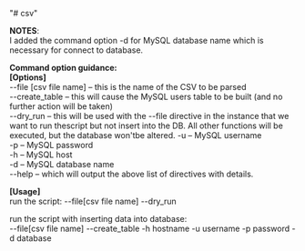 "# csv" 

**NOTES**:  
I added the command option -d for MySQL database name which is necessary for connect to database.  

**Command option guidance:**  
**[Options]**  
--file [csv file name] – this is the name of the CSV to be parsed  
--create_table – this will cause the MySQL users table to be built (and no further action will be taken)  
--dry_run – this will be used with the --file directive in the instance that we want to run thescript but not insert into the DB. All other functions will be executed, but the database won'tbe altered.
-u – MySQL username  
-p – MySQL password  
-h – MySQL host  
-d – MySQL database name  
--help – which will output the above list of directives with details.  

**[Usage]**  
run the script: 
--file[csv file name] --dry_run  

run the script with inserting data into database:  
--file[csv file name] --create_table -h hostname -u username -p password -d database

